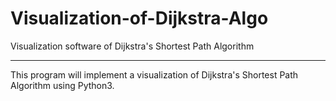 # Visualization-of-Dijkstra-Algo
Visualization software of Dijkstra's Shortest Path Algorithm 
*******************************************************

This program will implement a visualization of Dijkstra's Shortest Path Algorithm using Python3.
